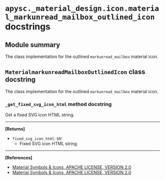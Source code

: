 # `apysc._material_design.icon.material_markunread_mailbox_outlined_icon` docstrings

## Module summary

The class implementation for the outlined `markunread_mailbox` material icon.

## `MaterialmarkunreadMailboxOutlinedIcon` class docstring

The class implementation for the outlined `markunread_mailbox` material icon.

### `_get_fixed_svg_icon_html` method docstring

Get a fixed SVG icon HTML string.<hr>

**[Returns]**

- `fixed_svg_icon_html`: str
  - Fixed SVG icon HTML string.

<hr>

**[References]**

- [Material Symbols & Icons, APACHE LICENSE, VERSION 2.0](https://fonts.google.com/icons?icon.size=24&icon.color=%23e8eaed)
- [Material Symbols & Icons, APACHE LICENSE, VERSION 2.0](https://www.apache.org/licenses/LICENSE-2.0.html)